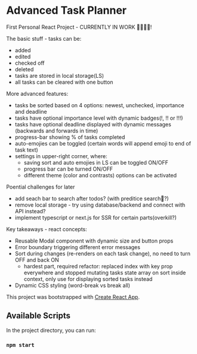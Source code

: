 # Advanced Task Planner

First Personal React Project - CURRENTLY IN WORK 👨🏼‍💻🔧!

The basic stuff - tasks can be:
- added
- edited
- checked off
- deleted 
- tasks are stored in local storage(LS)
- all tasks can be cleared with one button

More advanced features:
- tasks be sorted based on 4 options: newest, unchecked, importance and deadline
- tasks have optional importance level with dynamic badges(!, !! or !!!)
- tasks have optional deadline displayed with dynamic messages (backwards and forwards in time)
- progress-bar showing % of tasks completed
- auto-emojies can be toggled (certain words will append emoji to end of task text)
- settings in upper-right corner, where:
    - saving sort and auto emojies in LS can be toggled ON/OFF
    - progress bar can be turned ON/OFF
    - different theme (color and contrasts) options can be activated

Poential challenges for later
- add seach bar to search after todos? (with preditice search🤯?)
- remove local storage - try using database/backend and connect with API instead?
- implement typescript or next.js for SSR for certain parts(overkill?)


Key takeaways - react concepts:
- Reusable Modal component with dynamic size and button props
- Error boundary triggering different error messages
- Sort during changes (re-renders on each task change), no need to turn OFF and back ON
    - hardest part, required refactor: replaced index with key prop everywhere and stopped mutating 
      tasks state array on sort inside context, only use for displaying sorted tasks instead 
- Dynamic CSS styling (word-break vs break all)   

This project was bootstrapped with [Create React App](https://github.com/facebook/create-react-app).

## Available Scripts

In the project directory, you can run:

### `npm start`
